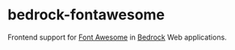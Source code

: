 # bedrock-fontawesome

Frontend support for [Font Awesome][] in [Bedrock][] Web applications.

[Bedrock]: https://github.com/digitalbazaar/bedrock
[Font Awesome]: https://fontawesome.com/
